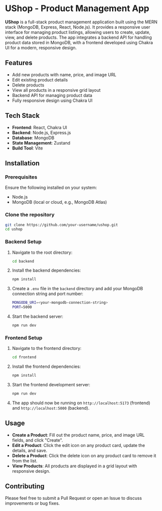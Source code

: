 # UShop - Product Management App

**UShop** is a full-stack product management application built using the MERN stack (MongoDB, Express, React, Node.js). It provides a responsive user interface for managing product listings, allowing users to create, update, view, and delete products. The app integrates a backend API for handling product data stored in MongoDB, with a frontend developed using Chakra UI for a modern, responsive design.

## Features

- Add new products with name, price, and image URL
- Edit existing product details
- Delete products
- View all products in a responsive grid layout
- Backend API for managing product data
- Fully responsive design using Chakra UI

## Tech Stack

- **Frontend**: React, Chakra UI
- **Backend**: Node.js, Express.js
- **Database**: MongoDB
- **State Management**: Zustand
- **Build Tool**: Vite

## Installation

### Prerequisites

Ensure the following installed on your system:

- Node.js
- MongoDB (local or cloud, e.g., MongoDB Atlas)

### Clone the repository

```bash
git clone https://github.com/your-username/ushop.git
cd ushop
```

### Backend Setup

1. Navigate to the root directory:
   
   ```bash
   cd backend
   ```

2. Install the backend dependencies:

   ```bash
   npm install
   ```

3. Create a `.env` file in the `backend` directory and add your MongoDB connection string and port number:

   ```bash
   MONGODB_URI=<your-mongodb-connection-string>
   PORT=5000
   ```

4. Start the backend server:

   ```bash
   npm run dev
   ```

### Frontend Setup

1. Navigate to the frontend directory:

   ```bash
   cd frontend
   ```

2. Install the frontend dependencies:

   ```bash
   npm install
   ```

3. Start the frontend development server:

   ```bash
   npm run dev
   ```

4. The app should now be running on `http://localhost:5173` (frontend) and `http://localhost:5000` (backend).

## Usage

- **Create a Product**: Fill out the product name, price, and image URL fields, and click "Create".
- **Edit a Product**: Click the edit icon on any product card, update the details, and save.
- **Delete a Product**: Click the delete icon on any product card to remove it from the list.
- **View Products**: All products are displayed in a grid layout with responsive design.

## Contributing

Please feel free to submit a Pull Request or open an Issue to discuss improvements or bug fixes.

